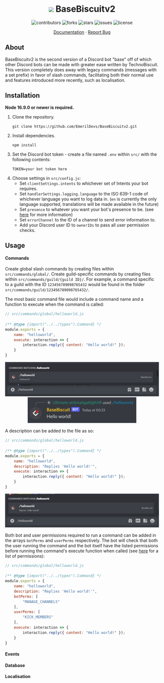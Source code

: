 <h1 align="center"><img src="https://george-801.github.io/webstuff/lgRed.png" width="25px"> BaseBiscuitv2</h1>

<div align="center">
    <img src="https://img.shields.io/github/contributors/EmerilDevs/BaseBiscuitv2?style=for-the-badge" alt="contributors">
    <img src="https://img.shields.io/github/forks/EmerilDevs/BaseBiscuitv2?style=for-the-badge" alt="forks">
    <img src="https://img.shields.io/github/stars/EmerilDevs/BaseBiscuitv2?style=for-the-badge" alt="stars">
    <img src="https://img.shields.io/github/issues/EmerilDevs/BaseBiscuitv2?style=for-the-badge" alt="issues">
    <img src="https://img.shields.io/github/license/EmerilDevs/BaseBiscuitv2?style=for-the-badge" alt="license">
</div>
<p align="center"><a href="https://emerildevs.github.io/BaseBiscuitv2/1.0.0/">Documentation</a> · <a href="https://github.com/EmerilDevs/BaseBiscuitv2/issues">Report Bug</a></p>

## About
BaseBiscuitv2 is the second version of a Discord bot "base" off of which other Discord bots can be made with greater ease written by TechnoBiscuit. This version completely does away with legacy commands (messages with a set prefix) in favor of slash commands, facilitating both their normal use and features introduced more recently, such as localisation.

## Installation
**Node 16.9.0 or newer is required.**
1. Clone the repository. 
    ```shell
    git clone https://github.com/EmerilDevs/BaseBiscuitv2.git
    ```
2. Install dependencies.
   ```shell
   npm install
   ```
3. Set the Discord bot token - create a file named `.env` within `src/` with the following contents:
   ```
   TOKEN=your bot token here
   ```
4. Choose settings in `src/config.js`:
    - Set `clientSettings.intents` to whichever set of Intents your bot requires.
    - Set `handlerSettings.logging.language` to the ISO 639-1 code of whichever language you want to log data in. (`en` is currently the only language supported, translations will be made available in the future)
    - Set `presence` to whatever you want your bot's presence to be. (see [here](https://discord.js.org/#/docs/discord.js/stable/typedef/PresenceData) for more information)
    - Set `errorChannel` to the ID of a channel to send error information to.
    - Add your Discord user ID to `ownerIDs` to pass all user permission checks.

## Usage
#### Commands
Create global slash commands by creating files within `src/commands/global/`. Create guild-specific commands by creating files within `src/commands/guild/{guild ID}/`. For example, a command specific to a guild with the ID `123456789098765432` would be found in the folder `src/commands/guild/123456789098765432/`.

The most basic command file would include a command name and a function to execute when the command is called:
```js
// src/commands/global/helloworld.js

/** @type {import("../../types").Command} */
module.exports = {
    name: "helloworld",
    execute: interaction => {
        interaction.reply({ content: "Hello world!" });
    }
}
```
<div align="center"><img src="img/helloworld.png"></div>
<div align="center"><img src="img/helloworld-used.png"></div>

A description can be added to the file as so:
```js
// src/commands/global/helloworld.js

/** @type {import("../../types").Command} */
module.exports = {
    name: "helloworld",
    description: "Replies 'Hello world!'",
    execute: interaction => {
        interaction.reply({ content: "Hello world!" });
    }
}
```
<div align="center"><img src="img/helloworld-desc.png"></div>

Both bot and user permissions required to run a command can be added in the arrays `botPerms` and `userPerms` respectively. The bot will check that both the user running the command and the bot itself have the listed permissions before running the command's execute function when called (see [here](https://discord.js.org/#/docs/discord.js/stable/class/Permissions?scrollTo=s-FLAGS) for a list of permissions):
```js
// src/commands/global/helloworld.js

/** @type {import("../../types").Command} */
module.exports = {
    name: "helloworld",
    description: "Replies 'Hello world!'",
    botPerms: [
        "MANAGE_CHANNELS"
    ],
    userPerms: [
        "KICK_MEMBERS"
    ],
    execute: interaction => {
        interaction.reply({ content: "Hello world!" });
    }
}
```

#### Events

#### Database

#### Localisation